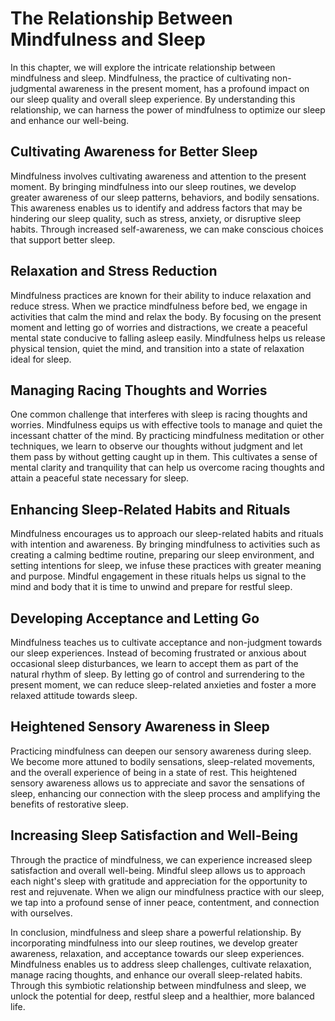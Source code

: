 The Relationship Between Mindfulness and Sleep
=========================================================

In this chapter, we will explore the intricate relationship between mindfulness and sleep. Mindfulness, the practice of cultivating non-judgmental awareness in the present moment, has a profound impact on our sleep quality and overall sleep experience. By understanding this relationship, we can harness the power of mindfulness to optimize our sleep and enhance our well-being.

Cultivating Awareness for Better Sleep
--------------------------------------

Mindfulness involves cultivating awareness and attention to the present moment. By bringing mindfulness into our sleep routines, we develop greater awareness of our sleep patterns, behaviors, and bodily sensations. This awareness enables us to identify and address factors that may be hindering our sleep quality, such as stress, anxiety, or disruptive sleep habits. Through increased self-awareness, we can make conscious choices that support better sleep.

Relaxation and Stress Reduction
-------------------------------

Mindfulness practices are known for their ability to induce relaxation and reduce stress. When we practice mindfulness before bed, we engage in activities that calm the mind and relax the body. By focusing on the present moment and letting go of worries and distractions, we create a peaceful mental state conducive to falling asleep easily. Mindfulness helps us release physical tension, quiet the mind, and transition into a state of relaxation ideal for sleep.

Managing Racing Thoughts and Worries
------------------------------------

One common challenge that interferes with sleep is racing thoughts and worries. Mindfulness equips us with effective tools to manage and quiet the incessant chatter of the mind. By practicing mindfulness meditation or other techniques, we learn to observe our thoughts without judgment and let them pass by without getting caught up in them. This cultivates a sense of mental clarity and tranquility that can help us overcome racing thoughts and attain a peaceful state necessary for sleep.

Enhancing Sleep-Related Habits and Rituals
------------------------------------------

Mindfulness encourages us to approach our sleep-related habits and rituals with intention and awareness. By bringing mindfulness to activities such as creating a calming bedtime routine, preparing our sleep environment, and setting intentions for sleep, we infuse these practices with greater meaning and purpose. Mindful engagement in these rituals helps us signal to the mind and body that it is time to unwind and prepare for restful sleep.

Developing Acceptance and Letting Go
------------------------------------

Mindfulness teaches us to cultivate acceptance and non-judgment towards our sleep experiences. Instead of becoming frustrated or anxious about occasional sleep disturbances, we learn to accept them as part of the natural rhythm of sleep. By letting go of control and surrendering to the present moment, we can reduce sleep-related anxieties and foster a more relaxed attitude towards sleep.

Heightened Sensory Awareness in Sleep
-------------------------------------

Practicing mindfulness can deepen our sensory awareness during sleep. We become more attuned to bodily sensations, sleep-related movements, and the overall experience of being in a state of rest. This heightened sensory awareness allows us to appreciate and savor the sensations of sleep, enhancing our connection with the sleep process and amplifying the benefits of restorative sleep.

Increasing Sleep Satisfaction and Well-Being
--------------------------------------------

Through the practice of mindfulness, we can experience increased sleep satisfaction and overall well-being. Mindful sleep allows us to approach each night's sleep with gratitude and appreciation for the opportunity to rest and rejuvenate. When we align our mindfulness practice with our sleep, we tap into a profound sense of inner peace, contentment, and connection with ourselves.

In conclusion, mindfulness and sleep share a powerful relationship. By incorporating mindfulness into our sleep routines, we develop greater awareness, relaxation, and acceptance towards our sleep experiences. Mindfulness enables us to address sleep challenges, cultivate relaxation, manage racing thoughts, and enhance our overall sleep-related habits. Through this symbiotic relationship between mindfulness and sleep, we unlock the potential for deep, restful sleep and a healthier, more balanced life.

